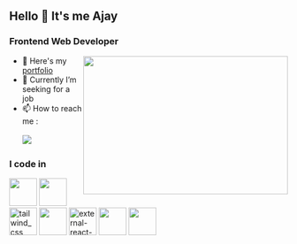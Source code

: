 ## Hello 👋 It's me Ajay  

### Frontend Web Developer
<img align="right" width="370" height="250" src="https://media.giphy.com/media/v1.Y2lkPTc5MGI3NjExajRqbXp1cGgzNXhxeDZsc2J3bzA2cXJvNnM3dWVxaHNhMjB2bnloeiZlcD12MV9pbnRlcm5hbF9naWZfYnlfaWQmY3Q9Zw/SWoSkN6DxTszqIKEqv/giphy.gif">

- 🔭 Here's my [portfolio](https://ajaym-portfolio.vercel.app/)                                                 
- 👯 Currently I’m seeking for a job 
- 📫 How to reach me :
<br/><br/>
[<img src="https://img.shields.io/badge/LinkedIn-0077B5?style=for-the-badge&logo=linkedin&logoColor=white" />](https://www.linkedin.com/in/-ajay-m/)


### I code in
<img height="50" width="50" src="https://img.icons8.com/color/48/000000/html-5.png" /> <img height="50" width="50" src="https://img.icons8.com/color/48/000000/css3.png" />
<img width="50" height="50" src="https://img.icons8.com/color/48/tailwind_css.png" alt="tailwind_css"/>
<img height="50" width="50" src="https://img.icons8.com/color/48/000000/javascript.png"/>
<img width="50" height="50" src="https://img.icons8.com/external-tal-revivo-color-tal-revivo/48/external-react-a-javascript-library-for-building-user-interfaces-logo-color-tal-revivo.png" alt="external-react-a-javascript-library-for-building-user-interfaces-logo-color-tal-revivo"/>
 <img height="50" width="50" src="https://img.icons8.com/color/48/000000/mongodb.png"/> <img height="50" width="50" src="https://img.icons8.com/color/48/000000/nodejs.png"/>
